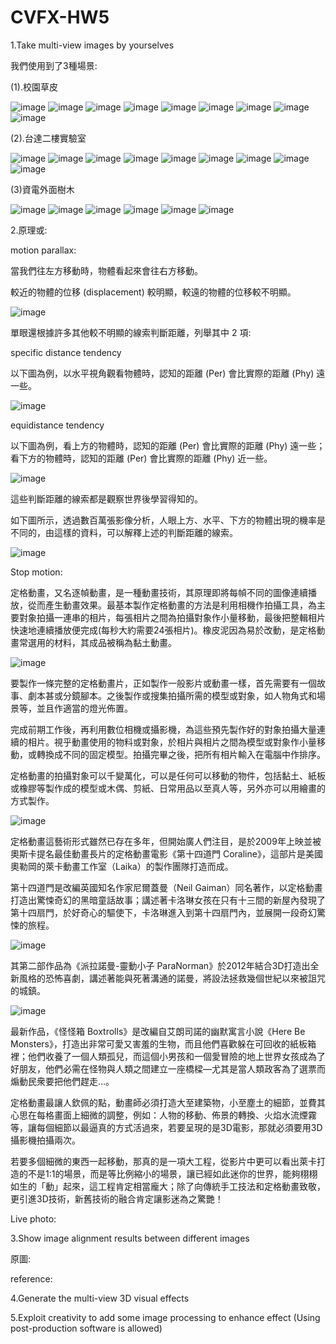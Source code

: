 # CVFX-HW5

1.Take multi-view images by yourselves

我們使用到了3種場景:

(1).校園草皮 

![image](https://github.com/willy-lo/CVFX-HW5/blob/master/cv_hw5/1%20resized.jpg)
![image](https://github.com/willy-lo/CVFX-HW5/blob/master/cv_hw5/2%20resized.jpg)
![image](https://github.com/willy-lo/CVFX-HW5/blob/master/cv_hw5/3%20resized.jpg)
![image](https://github.com/willy-lo/CVFX-HW5/blob/master/cv_hw5/4%20resized.jpg)
![image](https://github.com/willy-lo/CVFX-HW5/blob/master/cv_hw5/5%20resized.jpg)
![image](https://github.com/willy-lo/CVFX-HW5/blob/master/cv_hw5/6%20resized.jpg)
![image](https://github.com/willy-lo/CVFX-HW5/blob/master/cv_hw5/7%20resized.jpg)
![image](https://github.com/willy-lo/CVFX-HW5/blob/master/cv_hw5/8%20resized.jpg)
![image](https://github.com/willy-lo/CVFX-HW5/blob/master/cv_hw5/9%20resized.jpg)

(2).台達二樓實驗室 

![image](https://github.com/willy-lo/CVFX-HW5/blob/master/cv_hw5/10%20resized.jpg)
![image](https://github.com/willy-lo/CVFX-HW5/blob/master/cv_hw5/11%20resized.jpg)
![image](https://github.com/willy-lo/CVFX-HW5/blob/master/cv_hw5/12%20resized.jpg)
![image](https://github.com/willy-lo/CVFX-HW5/blob/master/cv_hw5/25%20resized.jpg)
![image](https://github.com/willy-lo/CVFX-HW5/blob/master/cv_hw5/26%20resized.jpg)
![image](https://github.com/willy-lo/CVFX-HW5/blob/master/cv_hw5/27%20resized.jpg)
![image](https://github.com/willy-lo/CVFX-HW5/blob/master/cv_hw5/40%20resized.jpg)
![image](https://github.com/willy-lo/CVFX-HW5/blob/master/cv_hw5/41%20resized.jpg)
![image](https://github.com/willy-lo/CVFX-HW5/blob/master/cv_hw5/42%20resized.jpg)



(3)資電外面樹木

![image](https://github.com/willy-lo/CVFX-HW5/blob/master/cv_hw5/43%20resized.jpg)
![image](https://github.com/willy-lo/CVFX-HW5/blob/master/cv_hw5/44%20resized.jpg)
![image](https://github.com/willy-lo/CVFX-HW5/blob/master/cv_hw5/46%20resized.jpg)
![image](https://github.com/willy-lo/CVFX-HW5/blob/master/cv_hw5/47%20resized.jpg)
![image](https://github.com/willy-lo/CVFX-HW5/blob/master/cv_hw5/49%20resized.jpg)
![image](https://github.com/willy-lo/CVFX-HW5/blob/master/cv_hw5/50%20resized.jpg)

2.原理或:

motion parallax:

當我們往左方移動時，物體看起來會往右方移動。

較近的物體的位移 (displacement) 較明顯，較遠的物體的位移較不明顯。

![image](https://github.com/willy-lo/CVFX-HW5/blob/master/cv_hw5/cut1.JPG)

單眼還根據許多其他較不明顯的線索判斷距離，列舉其中 2 項:

specific distance tendency

以下圖為例，以水平視角觀看物體時，認知的距離 (Per) 會比實際的距離 (Phy) 遠一些。

![image](https://github.com/willy-lo/CVFX-HW5/blob/master/cv_hw5/cut2.JPG)

equidistance tendency

以下圖為例，看上方的物體時，認知的距離 (Per) 會比實際的距離 (Phy) 遠一些；看下方的物體時，認知的距離 (Per) 會比實際的距離 (Phy) 近一些。

![image](https://github.com/willy-lo/CVFX-HW5/blob/master/cv_hw5/cut3.JPG)

這些判斷距離的線索都是觀察世界後學習得知的。

如下圖所示，透過數百萬張影像分析，人眼上方、水平、下方的物體出現的機率是不同的，由這樣的資料，可以解釋上述的判斷距離的線索。

![image](https://github.com/willy-lo/CVFX-HW5/blob/master/cv_hw5/cut4.JPG)

Stop motion:

定格動畫，又名逐幀動畫，是一種動畫技術，其原理即將每幀不同的圖像連續播放，從而產生動畫效果。最基本製作定格動畫的方法是利用相機作拍攝工具，為主要對象拍攝一連串的相片，每張相片之間為拍攝對象作小量移動，最後把整輯相片快速地連續播放便完成(每秒大約需要24張相片)。橡皮泥因為易於改動，是定格動畫常選用的材料，其成品被稱為黏土動畫。

![image](https://github.com/willy-lo/CVFX-HW5/blob/master/cv_hw5/cut5.JPG)

要製作一條完整的定格動畫片，正如製作一般影片或動畫一樣，首先需要有一個故事、劇本甚或分鏡腳本。之後製作或搜集拍攝所需的模型或對象，如人物角式和場景等，並且作適當的燈光佈置。

完成前期工作後，再利用數位相機或攝影機，為這些預先製作好的對象拍攝大量連續的相片。視乎動畫使用的物料或對象，於相片與相片之間為模型或對象作小量移動，或轉換成不同的固定模型。拍攝完畢之後，把所有相片輸入在電腦中作排序。

定格動畫的拍攝對象可以千變萬化，可以是任何可以移動的物件，包括黏土、紙板或橡膠等製作成的模型或木偶、剪紙、日常用品以至真人等，另外亦可以用繪畫的方式製作。

![image](https://github.com/willy-lo/CVFX-HW5/blob/master/cv_hw5/cut6.JPG)

定格動畫這藝術形式雖然已存在多年，但開始廣人們注目，是於2009年上映並被奧斯卡提名最佳動畫長片的定格動畫電影《第十四道門 Coraline》，這部片是美國奧勒岡的萊卡動畫工作室（Laika）的製作團隊打造而成。
 
第十四道門是改編英國知名作家尼爾蓋曼（Neil Gaiman）同名著作，以定格動畫打造出驚悚奇幻的黑暗童話故事；講述著卡洛琳女孩在只有十三間的新屋內發現了第十四扇門，於好奇心的驅使下，卡洛琳進入到第十四扇門內，並展開一段奇幻驚悚的旅程。

![image](https://github.com/willy-lo/CVFX-HW5/blob/master/cv_hw5/cut7.JPG)

其第二部作品為《派拉諾曼-靈動小子 ParaNorman》於2012年結合3D打造出全新風格的恐怖喜劇，講述著能與死著溝通的諾曼，將設法拯救幾個世紀以來被詛咒的城鎮。

![image](https://github.com/willy-lo/CVFX-HW5/blob/master/cv_hw5/cut8.JPG)

最新作品，《怪怪箱 Boxtrolls》是改編自艾朗司諾的幽默寓言小說《Here Be Monsters》，打造出非常可愛又害羞的生物，而且他們喜歡躲在可回收的紙板箱裡；他們收養了一個人類孤兒，而這個小男孩和一個愛冒險的地上世界女孩成為了好朋友，他們必需在怪物與人類之間建立一座橋樑—尤其是當人類政客為了選票而煽動民衆要把他們趕走…。

定格動畫最讓人欽佩的點，動畫師必須打造大至建築物，小至塵土的細節，並費其心思在每格畫面上細微的調整，例如：人物的移動、佈景的轉換、火焰水流煙霧等，讓每個細節以最逼真的方式活過來，若要呈現的是3D電影，那就必須要用3D攝影機拍攝兩次。

若要多個細微的東西一起移動，那真的是一項大工程，從影片中更可以看出萊卡打造的不是1:1的場景，而是等比例縮小的場景，讓已經如此迷你的世界，能夠栩栩如生的「動」起來，這工程肯定相當龐大；除了向傳統手工技法和定格動畫致敬，更引進3D技術，新舊技術的融合肯定讓影迷為之驚艷！

 Live photo:
 
3.Show image alignment results between different images

原圖:

reference:

4.Generate the multi-view 3D visual effects


5.Exploit creativity to add some image processing to enhance effect (Using post-production software is allowed)

